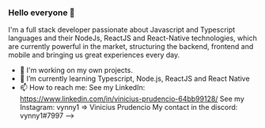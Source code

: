 ### Hello everyone 👋

I'm a full stack developer passionate about Javascript and Typescript languages and their NodeJs, ReactJS and React-Native technologies, which are currently powerful in the market, structuring the backend, frontend and mobile and bringing us great experiences every day. 

- 🔭 I'm working on my own projects.
- 🌱 I’m currently learning Typescript, Node.js, ReactJS and React Native
- 📫 How to reach me: 
  See my LinkedIn: https://www.linkedin.com/in/vinicius-prudencio-64bb99128/
  See my Instagram: vynny1 => Vinicius Prudencio
  My contact in the discord: vynny1#7997
-->

